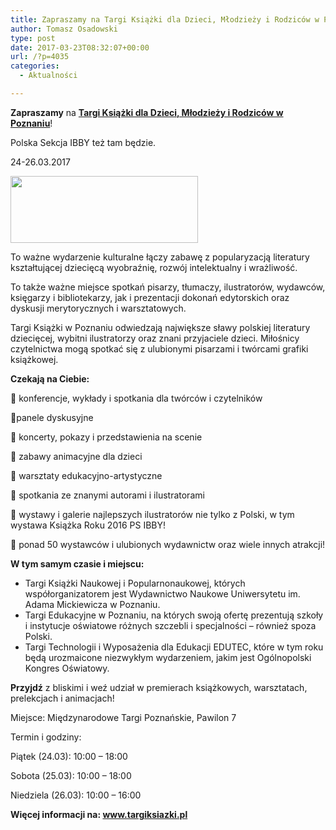```yaml
---
title: Zapraszamy na Targi Książki dla Dzieci, Młodzieży i Rodziców w Poznaniu!
author: Tomasz Osadowski
type: post
date: 2017-03-23T08:32:07+00:00
url: /?p=4035
categories:
  - Aktualności

---
```

**Zapraszamy** na <a href="http://www.targiksiazki.pl" target="_blank"><strong>Targi Książki dla Dzieci, Młodzieży i Rodziców w Poznaniu</strong></a>!

Polska Sekcja IBBY też tam będzie.

24-26.03.2017

<a href="http://www.targiksiazki.pl" target="_blank"><img class="alignnone size-medium wp-image-4036" src="http://www.ibby.pl/wp-content/uploads/2017/03/targi-poznań-2017-300x107.png" alt="" width="300" height="107" srcset="http://www.ibby.pl/wp-content/uploads/2017/03/targi-poznań-2017-300x107.png 300w, http://www.ibby.pl/wp-content/uploads/2017/03/targi-poznań-2017-150x53.png 150w, http://www.ibby.pl/wp-content/uploads/2017/03/targi-poznań-2017-768x274.png 768w, http://www.ibby.pl/wp-content/uploads/2017/03/targi-poznań-2017-800x285.png 800w, http://www.ibby.pl/wp-content/uploads/2017/03/targi-poznań-2017.png 825w" sizes="(max-width: 300px) 100vw, 300px" /></a>

To ważne wydarzenie kulturalne łączy zabawę z popularyzacją literatury kształtującej dziecięcą wyobraźnię, rozwój intelektualny i wrażliwość.

To także ważne miejsce spotkań pisarzy, tłumaczy, ilustratorów, wydawców, księgarzy i bibliotekarzy, jak i prezentacji dokonań edytorskich oraz dyskusji merytorycznych i warsztatowych.

Targi Książki w Poznaniu odwiedzają największe sławy polskiej literatury dziecięcej, wybitni ilustratorzy oraz znani przyjaciele dzieci. Miłośnicy czytelnictwa mogą spotkać się z ulubionymi pisarzami i twórcami grafiki książkowej.

**Czekają na Ciebie:**

&#x1f538; konferencje, wykłady i spotkania dla twórców i czytelników

&#x1f538;panele dyskusyjne

&#x1f538; koncerty, pokazy i przedstawienia na scenie

&#x1f538; zabawy animacyjne dla dzieci

&#x1f538; warsztaty edukacyjno-artystyczne

&#x1f538; spotkania ze znanymi autorami i ilustratorami

&#x1f538; wystawy i galerie najlepszych ilustratorów nie tylko z Polski, w tym wystawa Książka Roku 2016 PS IBBY!

&#x1f538; ponad 50 wystawców i ulubionych wydawnictw oraz wiele innych atrakcji!

**W tym samym czasie i miejscu:**

  * Targi Książki Naukowej i Popularnonaukowej, których współorganizatorem jest Wydawnictwo Naukowe Uniwersytetu im. Adama Mickiewicza w Poznaniu.
  * Targi Edukacyjne w Poznaniu, na których swoją ofertę prezentują szkoły i instytucje oświatowe różnych szczebli i specjalności – również spoza Polski.
  * Targi Technologii i Wyposażenia dla Edukacji EDUTEC, które w tym roku będą urozmaicone niezwykłym wydarzeniem, jakim jest Ogólnopolski Kongres Oświatowy.

**Przyjdź** z bliskimi i weź udział w premierach książkowych, warsztatach, prelekcjach i animacjach!

Miejsce: Międzynarodowe Targi Poznańskie, Pawilon 7

Termin i godziny:

Piątek (24.03): 10:00 &#8211; 18:00

Sobota (25.03): 10:00 &#8211; 18:00

Niedziela (26.03): 10:00 &#8211; 16:00

**Więcej informacji na: <a href="http://www.targiksiazki.pl" target="_blank">www.targiksiazki.pl</a>**